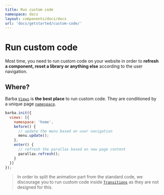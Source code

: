 ```yaml
---
title: Run custom code
namespace: docs
layout: components/docs/docs
url: 'docs/getstarted/custom-code/'
---
```


# Run custom code

Most time, you need to run custom code on your website in order to **refresh a component, reset a library or anything else** according to the user navigation.

## Where?

Barba [`Views`](/docs/advanced/views) is **the best place** to run custom code.
They are conditioned by a unique page [`namespace`](/docs/getstarted/markup/#Namespace).

```js
barba.init({
  views: [{
    namespace: 'home',
    before() {
      // update the menu based on user navigation
      menu.update();
    },
    enter() {
      // refresh the parallax based on new page content
      parallax.refresh();
    }
  }]
});
```

> In order to split the animation part from the standard code, we discourage you to run custom code inside [`Transitions`](/docs/advanced/transitions) as they are not designed for this.
